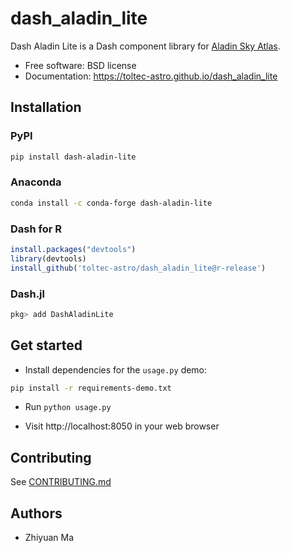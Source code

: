 # dash_aladin_lite

Dash Aladin Lite is a Dash component library for
[Aladin Sky Atlas](https://aladin.cds.unistra.fr/aladin.gml).

* Free software: BSD license
* Documentation: https://toltec-astro.github.io/dash_aladin_lite

## Installation

### PyPI

```sh
pip install dash-aladin-lite
```

### Anaconda

```sh
conda install -c conda-forge dash-aladin-lite
```

### Dash for R

```r
install.packages("devtools")
library(devtools)
install_github('toltec-astro/dash_aladin_lite@r-release')
```

### Dash.jl

```jl
pkg> add DashAladinLite
```

## Get started

* Install dependencies for the `usage.py` demo:

```sh
pip install -r requirements-demo.txt
```

* Run `python usage.py`

* Visit http://localhost:8050 in your web browser

## Contributing

See [CONTRIBUTING.md](./CONTRIBUTING.md)

## Authors

* Zhiyuan Ma
